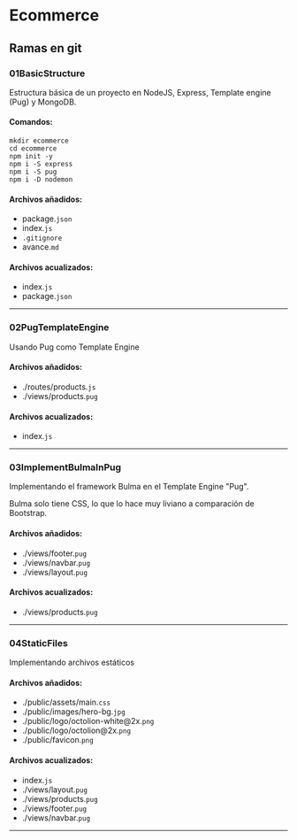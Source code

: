# Ecommerce

## Ramas en git

### 01BasicStructure

Estructura básica de un proyecto en NodeJS, Express, Template engine (Pug) y MongoDB.

#### Comandos:

```shell
mkdir ecommerce
cd ecommerce
npm init -y
npm i -S express
npm i -S pug
npm i -D nodemon
```

#### Archivos añadidos:

- package.`json`
- index.`js`
- `.gitignore`
- avance.`md`

#### Archivos acualizados:

- index.`js`
- package.`json`

---

### 02PugTemplateEngine

Usando Pug como Template Engine

#### Archivos añadidos:

- ./routes/products.`js`
- ./views/products.`pug`

#### Archivos acualizados:

- index.`js`

---

### 03ImplementBulmaInPug

Implementando el framework Bulma en el Template Engine "Pug".

Bulma solo tiene CSS, lo que lo hace muy liviano a comparación de Bootstrap.

#### Archivos añadidos:

- ./views/footer.`pug`
- ./views/navbar.`pug`
- ./views/layout.`pug`

#### Archivos acualizados:

- ./views/products.`pug`

---

### 04StaticFiles

Implementando archivos estáticos

#### Archivos añadidos:

- ./public/assets/main.`css`
- ./public/images/hero-bg.`jpg`
- ./public/logo/octolion-white@2x.`png`
- ./public/logo/octolion@2x.`png`
- ./public/favicon.`png`

#### Archivos acualizados:

- index.`js`
- ./views/layout.`pug`
- ./views/products.`pug`
- ./views/footer.`pug`
- ./views/navbar.`pug`

---
